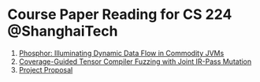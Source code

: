 # Course Paper Reading for CS 224 @ShanghaiTech

1. [Phosphor: Illuminating Dynamic Data Flow in Commodity JVMs](./phosphor)
2. [Coverage-Guided Tensor Compiler Fuzzing with Joint IR-Pass Mutation](./tzer)
3. [Project Proposal](./project)